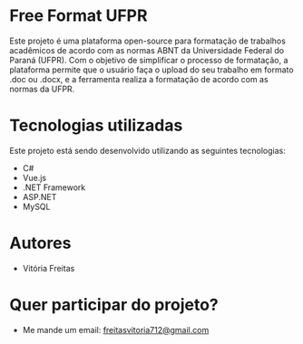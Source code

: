 # Free Format UFPR 
Este projeto é uma plataforma open-source para formatação de trabalhos acadêmicos de acordo com as normas ABNT da Universidade Federal do Paraná (UFPR). Com o objetivo de simplificar o processo de formatação, a plataforma permite que o usuário faça o upload do seu trabalho em formato .doc ou .docx, e a ferramenta realiza a formatação de acordo com as normas da UFPR.

# Tecnologias utilizadas 
Este projeto está sendo desenvolvido utilizando as seguintes tecnologias:
- C# 
- Vue.js
- .NET Framework
- ASP.NET
- MySQL

# Autores
- Vitória Freitas

# Quer participar do projeto?
- Me mande um email: freitasvitoria712@gmail.com
